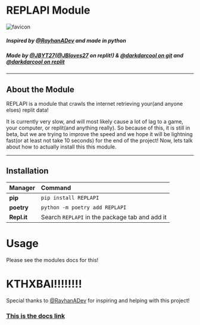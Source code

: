 # REPLAPI Module
![favicon](https://user-images.githubusercontent.com/66882633/112184565-b7a0dd80-8bd5-11eb-938a-4451d3207091.png)

            
##### Inspired by [@RayhanADev](https://github.com/RayhanADev) and made in python
##### Made by [@JBYT27](github.com/JBYT27)([@JBloves27](replit.com/@JBloves27) on replit!) & [@darkdarcool on git](github.com/darkdarcool) and [@darkdarcool on replit](replit.com/@darkdarcool)

--- 

## About the Module

REPLAPI is a module that crawls the internet retrieving your(and anyone elses) replit data! 

It is currently very slow, and will most likely cause a lot of lag to a game, your computer, or replit(and anything really). So because of this, it is still in beta, but we are trying to improve the speed and we hope it will be lightning fast(or at least not take 10 seconds) for the end of the project! Now, lets talk about how to actually install this this module.

---

## Installation

|Manager          |Command                                       |
|:----------------|:---------------------------------------------|
|**pip**          |`pip install REPLAPI`                          |
|**poetry**       |`python -m poetry add REPLAPI`                 |
|**Repl.it**      |Search `REPLAPI` in the package tab and add it|     |

# Usage

Please see the modules docs for this!

# KTHXBAI!!!!!!!!

Special thanks to [@RayhanADev](https://github.com/RayhanADev) for inspiring and helping with this project!

### **[This is the docs link](https://ReplAPI-Docs.darkdarcool.repl.co)**
